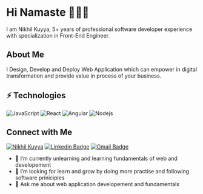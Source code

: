 # Hi Namaste 👨🏼‍💻
I am Nikhil Kuyya, 5+ years of professional software developer experience with specialization in Front-End Engineer.

## About Me
<!-- ![github-banner](https://user-images.githubusercontent.com/22116816/185395501-8a5c4e4d-1996-4641-b2df-83120c2cde42.png) -->

I Design, Develop and Deploy Web Application which can empower in digital transformation and provide value in process of your business.


## ⚡ Technologies

![JavaScript](https://img.shields.io/badge/-JavaScript-black?style=flat-square&logo=javascript)
![React](https://img.shields.io/badge/-React-black?style=flat-square&logo=react)
![Angular](https://img.shields.io/badge/-Angular-black?style=flat-square&logo=angular)
![Nodejs](https://img.shields.io/badge/-Nodejs-black?style=flat-square&logo=Node.js)
<!-- ![Python](https://img.shields.io/badge/-Python-black?style=flat-square&logo=Python) -->





## Connect with Me
[![Nikhil Kuyya](https://img.shields.io/twitter/follow/nikhilkuyya?label=Nikhil%20Kuyya&style=social)](https://twitter.com/NikhilKuyya)
[![Linkedin Badge](https://img.shields.io/badge/-nikhilkuyya-blue?style=flat-square&logo=Linkedin&logoColor=white&link=https://www.linkedin.com/in/nikhil-kuyya/)](https://www.linkedin.com/in/nikhil-kuyya/)
[![Gmail Badge](https://img.shields.io/badge/-jobsfornikhilkuyya@gmail.com-c14438?style=flat-square&logo=Gmail&logoColor=white&link=mailto:jobsfornikhilkuyya@gmail.com)](mailto:jobsfornikhilkuyya@gmail.com)


- 🌱 I’m currently unlearning and learning fundamentals of web and developement
- 🤔 I’m looking for learn and grow by doing more practise and following software priniciples
- 💬 Ask me about web application developement and fundamentals
